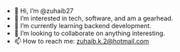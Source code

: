 - 👋 Hi, I’m @zuhaib27
- 👀 I’m interested in tech, software, and am a gearhead.
- 🌱 I’m currently learning backend development.
- 💞️ I’m looking to collaborate on anything interesting.
- 📫 How to reach me: zuhaib.k.2@hotmail.com

<!---
zuhaib27/zuhaib27 is a ✨ special ✨ repository because its `README.md` (this file) appears on your GitHub profile.
You can click the Preview link to take a look at your changes.
--->
